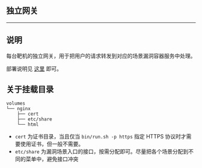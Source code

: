 ## 独立网关

------

## 说明

每台靶机的独立网关，用于把用户的请求转发到对应的场景漏洞容器服务中处理。

部署说明见 [这里](../README.md) 即可。


## 关于挂载目录

```
volumes
└── nginx
    ├── cert
    ├── etc/share
    └── html
```

- `cert` 为证书目录，当且仅当 `bin/run.sh -p https` 指定 HTTPS 协议时才需要使用证书，但一般不需要。
- `etc/share` 为漏洞场景入口的接口，按需分配即可。尽量把各个场景分配到不同的菜单中，避免接口冲突
